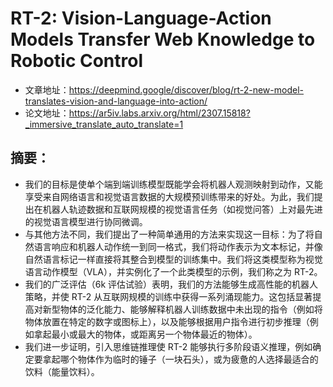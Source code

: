 # RT-2: Vision-Language-Action Models Transfer Web Knowledge to Robotic Control
- 文章地址：https://deepmind.google/discover/blog/rt-2-new-model-translates-vision-and-language-into-action/
- 论文地址：https://ar5iv.labs.arxiv.org/html/2307.15818?_immersive_translate_auto_translate=1

## 摘要：
- 我们的目标是使单个端到端训练模型既能学会将机器人观测映射到动作，又能享受来自网络语言和视觉语言数据的大规模预训练带来的好处。为此，我们提出在机器人轨迹数据和互联网规模的视觉语言任务（如视觉问答）上对最先进的视觉语言模型进行协同微调。
- 与其他方法不同，我们提出了一种简单通用的方法来实现这一目标：为了将自然语言响应和机器人动作统一到同一格式，我们将动作表示为文本标记，并像自然语言标记一样直接将其整合到模型的训练集中。我们将这类模型称为视觉语言动作模型（VLA），并实例化了一个此类模型的示例，我们称之为 RT-2。
-  我们的广泛评估（6k 评估试验）表明，我们的方法能够生成高性能的机器人策略，并使 RT-2 从互联网规模的训练中获得一系列涌现能力。这包括显著提高对新型物体的泛化能力、能够解释机器人训练数据中未出现的指令（例如将物体放置在特定的数字或图标上），以及能够根据用户指令进行初步推理（例如拿起最小或最大的物体，或距离另一个物体最近的物体）。
-  我们进一步证明，引入思维链推理使 RT-2 能够执行多阶段语义推理，例如确定要拿起哪个物体作为临时的锤子（一块石头），或为疲惫的人选择最适合的饮料（能量饮料）。
